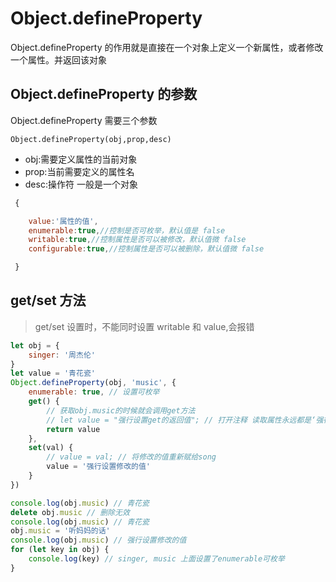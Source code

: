 <!--
 * @Author: liwenxiang
 * @Date: 2024-03-04 22:15:44
 * @LastEditors: liwenxiang
 * @LastEditTime: 2024-03-04 22:29:58
-->

# Object.defineProperty

Object.defineProperty 的作用就是直接在一个对象上定义一个新属性，或者修改一个属性。并返回该对象

## Object.defineProperty 的参数

Object.defineProperty 需要三个参数

`Object.defineProperty(obj,prop,desc)`

- obj:需要定义属性的当前对象
- prop:当前需要定义的属性名
- desc:操作符 一般是一个对象

```js
 {

    value:'属性的值',
    enumerable:true,//控制是否可枚举，默认值是 false
    writable:true,//控制属性是否可以被修改，默认值微 false
    configurable:true,//控制属性是否可以被删除，默认值微 false

 }
```

## get/set 方法

> get/set 设置时，不能同时设置 writable 和 value,会报错

```js
let obj = {
	singer: '周杰伦'
}
let value = '青花瓷'
Object.defineProperty(obj, 'music', {
	enumerable: true, // 设置可枚举
	get() {
		// 获取obj.music的时候就会调用get方法
		// let value = "强行设置get的返回值"; // 打开注释 读取属性永远都是‘强行设置get的返回值’
		return value
	},
	set(val) {
		// value = val; // 将修改的值重新赋给song
		value = '强行设置修改的值'
	}
})

console.log(obj.music) // 青花瓷
delete obj.music // 删除无效
console.log(obj.music) // 青花瓷
obj.music = '听妈妈的话'
console.log(obj.music) // 强行设置修改的值
for (let key in obj) {
	console.log(key) // singer, music 上面设置了enumerable可枚举
}
```
